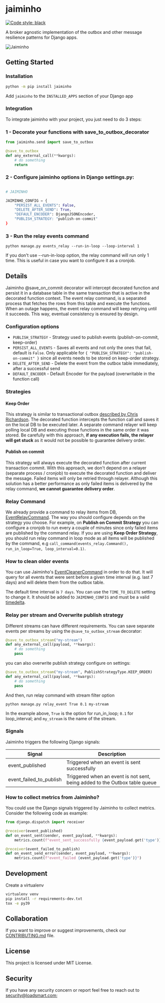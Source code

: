 # jaiminho

[![Code style: black](https://img.shields.io/badge/code%20style-black-000000.svg)](https://github.com/python/black)

A broker agnostic implementation of the outbox and other message resilience patterns for Django apps. 

![Jaiminho](https://github.com/loadsmart/django-jaiminho/blob/master/assets/jaiminho.jpg?raw=true)

## Getting Started

### Installation


```sh
python -m pip install jaiminho
```

Add `jaiminho` to the `INSTALLED_APPS` section of your Django app

### Integration

To integrate jaiminho with your project, you just need to do 3 steps:

### 1 - Decorate your functions with save_to_outbox_decorator
```python
from jaiminho.send import save_to_outbox

@save_to_outbox
def any_external_call(**kwargs):
    # do something
    return
```

### 2 - Configure jaiminho options in Django settings.py:
```python

# JAIMINHO

JAIMINHO_CONFIG = {
    "PERSIST_ALL_EVENTS": False,
    "DELETE_AFTER_SEND": True,
    "DEFAULT_ENCODER": DjangoJSONEncoder,
    "PUBLISH_STRATEGY: "publish-on-commit"
}

```

### 3 - Run the relay events command

```
python manage.py events_relay --run-in-loop --loop-interval 1

```

If you don't use --run-in-loop option, the relay command will run only 1 time. This is useful in case you want to configure it as a cronjob.


## Details

Jaiminho @save_on_commit decorator will intercept decorated function and persist it in a database table in the same transaction that is active in the decorated function context. The event relay command, is a separated process that fetches the rows from this table and execute the functions. When an outage happens, the event relay command will keep retrying until it succeeds. This way, eventual consistency is ensured by design.

### Configuration options

- `PUBLISH_STRATEGY` - Strategy used to publish events (publish-on-commit, keep-order)
- `PERSIST_ALL_EVENTS` - Saves all events and not only the ones that fail, default is `False`. Only applicable for `{ "PUBLISH_STRATEGY": "publish-on-commit" }` since all events needs to be stored on keep-order strategy. 
- `DELETE_AFTER_SEND` - Delete the event from the outbox table immediately, after a successful send
- `DEFAULT_ENCODER` - Default Encoder for the payload (overwritable in the function call)

### Strategies

#### Keep Order
This strategy is similar to transactional outbox [described by Chris Richardson](https://microservices.io/patterns/data/transactional-outbox.html). The decorated function intercepts the function call and saves it on the local DB to be executed later. A separate command relayer will keep polling local DB and executing those functions in the same order it was stored. 
Be carefully with this approach, **if any execution fails, the relayer will get stuck** as it would not be possible to guarantee delivery order.  

#### Publish on commit

This strategy will always execute the decorated function after current transaction commit. With this approach, we don't depend on a relayer (separate process / cronjob) to execute the decorated function and deliver the message. Failed items will only be retried
through relayer. Although this solution has a better performance as only failed items is delivered by the relay command, **we cannot guarantee delivery order**.


### Relay Command
We already provide a command to relay items from DB, [EventRelayCommand](https://github.com/loadsmart/django-jaiminho/blob/master/jaiminho/management/commands/events_relay.py). The way you should configure depends on the strategy you choose. 
For example, on **Publish on Commit Strategy** you can configure a cronjob to run every a couple of minutes since only failed items are published by the command relay. If you are using **Keep Order Strategy**, you should run relay command in loop mode as all items will be published by the command, e.g `call_command(events_relay.Command(), run_in_loop=True, loop_interval=0.1)`.  


### How to clean older events

You can use Jaiminho's [EventCleanerCommand](https://github.com/loadsmart/django-jaiminho/blob/master/jaiminho/management/commands/event_cleaner.py) in order to do that. It will query for all events that were sent before a given time interval (e.g. last 7 days) and will delete them from the outbox table.

The default time interval is `7 days`. You can use the `TIME_TO_DELETE` setting to change it. It should be added to `JAIMINHO_CONFIG` and must be a valid [timedelta](https://docs.python.org/3/library/datetime.html#timedelta-objects).

### Relay per stream and Overwrite publish strategy

Different streams can have different requirements. You can save separate events per streams by using the `@save_to_outbox_stream` decorator:

````python
@save_to_outbox_stream("my-stream")
def any_external_call(payload, **kwargs):
    # do something
    pass
````

you can also overwrite publish strategy configure on settings:

````python
@save_to_outbox_stream("my-stream", PublishStrategyType.KEEP_ORDER)
def any_external_call(payload, **kwargs):
    # do something
    pass
````

And then, run relay command with stream filter option
````shell
python manage.py relay_event True 0.1 my-stream
````

In the example above, `True` is the option for run_in_loop; `0.1` for loop_interval; and `my_stream` is the name of the stream.

### Signals

Jaiminho triggers the following Django signals:

| Signal                  | Description                                                                     |
|-------------------------|---------------------------------------------------------------------------------|
| event_published         | Triggered when an event is sent successfully                                    |
| event_failed_to_publish | Triggered when an event is not sent, being added to the Outbox table queue      |


### How to collect metrics from Jaiminho?

You could use the Django signals triggered by Jaiminho to collect metrics. 
Consider the following code as example:

````python
from django.dispatch import receiver

@receiver(event_published)
def on_event_sent(sender, event_payload, **kwargs):
    metrics.count(f"event_sent_successfully {event_payload.get('type')}")

@receiver(event_failed_to_publish)
def on_event_send_error(sender, event_payload, **kwargs):
    metrics.count(f"event_failed {event_payload.get('type')}")

````

## Development

Create a virtualenv

```bash
virtualenv venv
pip install -r requirements-dev.txt
tox -e py39
```
## Collaboration

If you want to improve or suggest improvements, check our [CONTRIBUTING.md](https://github.com/loadsmart/django-jaiminho/blob/master/CONTRIBUTING.md) file.


## License

This project is licensed under MIT License.

## Security

If you have any security concern or report feel free to reach out to security@loadsmart.com;
